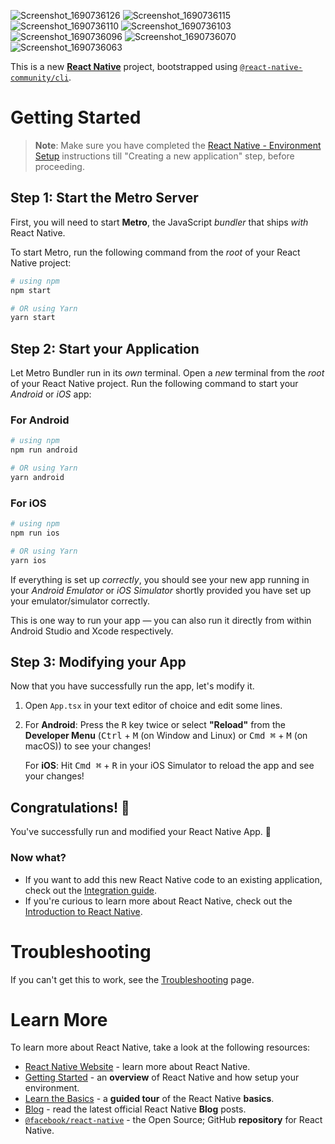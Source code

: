 


![Screenshot_1690736126](https://github.com/ekeskn/fitApp/assets/96025028/81338dcb-51ae-4a7b-b74c-22ae5feb124c)
![Screenshot_1690736115](https://github.com/ekeskn/fitApp/assets/96025028/dd5ce291-1cdf-4347-9684-f691c93048e9)
![Screenshot_1690736110](https://github.com/ekeskn/fitApp/assets/96025028/46ca8b1b-7e99-47f9-aa4a-cb04f6315ef7)
![Screenshot_1690736103](https://github.com/ekeskn/fitApp/assets/96025028/fb6b840e-b6e2-47f0-a787-a8efcc7ec21e)
![Screenshot_1690736096](https://github.com/ekeskn/fitApp/assets/96025028/09fe3032-a947-470a-8b8e-1eddd6dded99)
![Screenshot_1690736070](https://github.com/ekeskn/fitApp/assets/96025028/627ced1a-1fd1-41e6-a8b9-fa316e284d32)
![Screenshot_1690736063](https://github.com/ekeskn/fitApp/assets/96025028/95bec938-a9e6-4d88-bd5c-b09201af7363)

This is a new [**React Native**](https://reactnative.dev) project, bootstrapped using [`@react-native-community/cli`](https://github.com/react-native-community/cli).

# Getting Started

>**Note**: Make sure you have completed the [React Native - Environment Setup](https://reactnative.dev/docs/environment-setup) instructions till "Creating a new application" step, before proceeding.

## Step 1: Start the Metro Server

First, you will need to start **Metro**, the JavaScript _bundler_ that ships _with_ React Native.

To start Metro, run the following command from the _root_ of your React Native project:

```bash
# using npm
npm start

# OR using Yarn
yarn start
```

## Step 2: Start your Application

Let Metro Bundler run in its _own_ terminal. Open a _new_ terminal from the _root_ of your React Native project. Run the following command to start your _Android_ or _iOS_ app:

### For Android

```bash
# using npm
npm run android

# OR using Yarn
yarn android
```

### For iOS

```bash
# using npm
npm run ios

# OR using Yarn
yarn ios
```

If everything is set up _correctly_, you should see your new app running in your _Android Emulator_ or _iOS Simulator_ shortly provided you have set up your emulator/simulator correctly.

This is one way to run your app — you can also run it directly from within Android Studio and Xcode respectively.

## Step 3: Modifying your App

Now that you have successfully run the app, let's modify it.

1. Open `App.tsx` in your text editor of choice and edit some lines.
2. For **Android**: Press the <kbd>R</kbd> key twice or select **"Reload"** from the **Developer Menu** (<kbd>Ctrl</kbd> + <kbd>M</kbd> (on Window and Linux) or <kbd>Cmd ⌘</kbd> + <kbd>M</kbd> (on macOS)) to see your changes!

   For **iOS**: Hit <kbd>Cmd ⌘</kbd> + <kbd>R</kbd> in your iOS Simulator to reload the app and see your changes!

## Congratulations! :tada:

You've successfully run and modified your React Native App. :partying_face:

### Now what?

- If you want to add this new React Native code to an existing application, check out the [Integration guide](https://reactnative.dev/docs/integration-with-existing-apps).
- If you're curious to learn more about React Native, check out the [Introduction to React Native](https://reactnative.dev/docs/getting-started).

# Troubleshooting

If you can't get this to work, see the [Troubleshooting](https://reactnative.dev/docs/troubleshooting) page.

# Learn More

To learn more about React Native, take a look at the following resources:

- [React Native Website](https://reactnative.dev) - learn more about React Native.
- [Getting Started](https://reactnative.dev/docs/environment-setup) - an **overview** of React Native and how setup your environment.
- [Learn the Basics](https://reactnative.dev/docs/getting-started) - a **guided tour** of the React Native **basics**.
- [Blog](https://reactnative.dev/blog) - read the latest official React Native **Blog** posts.
- [`@facebook/react-native`](https://github.com/facebook/react-native) - the Open Source; GitHub **repository** for React Native.
